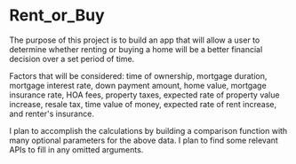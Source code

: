 # Rent_or_Buy

The purpose of this project is to build an app that will allow a user to determine whether renting or buying a home will be a better financial decision over a set period of time.

Factors that will be considered: time of ownership, mortgage duration, mortgage interest rate, down payment amount, home value, mortgage insurance rate, HOA fees, property taxes, expected rate of property value increase, resale tax, time value of money, expected rate of rent increase, and renter's insurance.

I plan to accomplish the calculations by building a comparison function with many optional parameters for the above data. I plan to find some relevant APIs to fill in any omitted arguments.